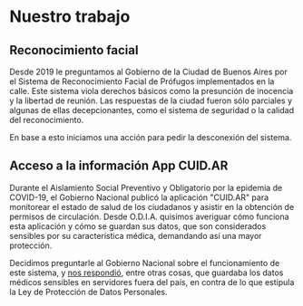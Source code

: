 # Nuestro trabajo

## Reconocimiento facial

Desde 2019 le preguntamos al Gobierno de la Ciudad de Buenos Aires por el Sistema de Reconocimiento Facial de Prófugos implementados en la calle. Este sistema viola derechos básicos como la presunción de inocencia y la libertad de reunión. Las respuestas de la ciudad fueron sólo parciales y algunas de ellas decepcionantes, como el sistema de seguridad o la calidad del reconocimiento.

En base a esto iniciamos una acción para pedir la desconexión del sistema.

## Acceso a la información App CUID.AR

Durante el Aislamiento Social Preventivo y Obligatorio por la epidemia de COVID-19, el Gobierno Nacional publicó la aplicación "CUID.AR" para monitorear el estado de salud de los ciudadanos y asistir en la obtención de permisos de circulación. Desde O.D.I.A. quisimos averiguar cómo funciona esta aplicación y cómo se guardan sus datos, que son considerados sensibles por su característica médica, demandando así una mayor protección.

Decidimos preguntarle al Gobierno Nacional sobre el funcionamiento de este sistema, y [nos respondió](/static/documents/respuestas-cuidar.pdf), entre otras cosas, que guardaba los datos médicos sensibles en servidores fuera del país, en contra de lo que estipula la Ley de Protección de Datos Personales.

